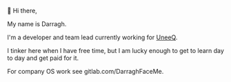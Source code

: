 👋 Hi there, 

My name is Darragh. 

I'm a developer and team lead currently working for [UneeQ](https://digitalhumans.com/).

I tinker here when I have free time, but I am lucky enough to get to learn day to day and get paid for it. 

For company OS work see gitlab.com/DarraghFaceMe.

